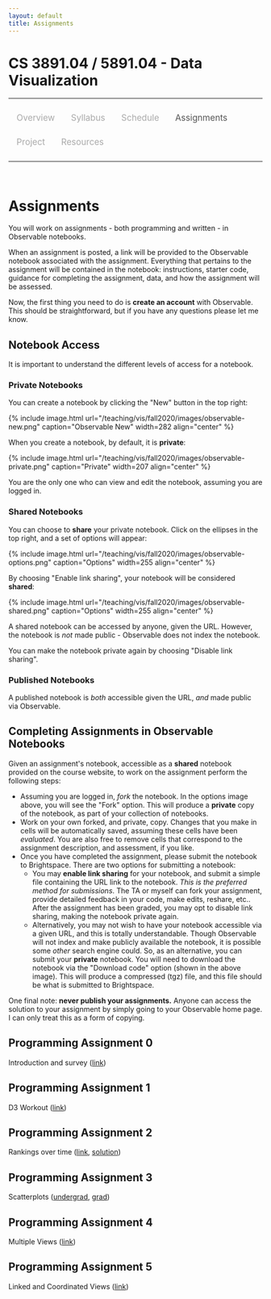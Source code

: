 ```yaml
---
layout: default
title: Assignments
---
```


<style>
.topnav {
  overflow: hidden;
  background-color: #fdfdfd;
}

.topnav a {
  float: left;
  color: #aaaaaa;
  text-align: center;
  padding: 14px 16px;
  text-decoration: none;
  font-size: 17px;
}

.topnav a:hover {
  color: #555555;
}

.topnav a.active {
  color: #555555;
}
</style>

# CS 3891.04 / 5891.04 - Data Visualization

---

<div class='topnav'>
  <a href="/teaching/vis/fall2020">Overview</a>
  <a href="/teaching/vis/fall2020/syllabus">Syllabus</a>
  <a href="/teaching/vis/fall2020/schedule">Schedule</a>
  <a class='active' href="/teaching/vis/fall2020/assignments">Assignments</a>
  <a href="/teaching/vis/fall2020/project">Project</a>
  <a href="/teaching/vis/fall2020/resources">Resources</a>
</div>

---

<br>

# Assignments

You will work on assignments - both programming and written - in Observable notebooks.

When an assignment is posted, a link will be provided to the Observable notebook associated with the assignment. Everything that pertains to the assignment will be contained in the notebook: instructions, starter code, guidance for completing the assignment, data, and how the assignment will be assessed.

Now, the first thing you need to do is **create an account** with Observable. This should be straightforward, but if you have any questions please let me know.

## Notebook Access

It is important to understand the different levels of access for a notebook.

### Private Notebooks

You can create a notebook by clicking the "New" button in the top right:

{% include image.html url="/teaching/vis/fall2020/images/observable-new.png" caption="Observable New" width=282 align="center" %}

When you create a notebook, by default, it is **private**:

{% include image.html url="/teaching/vis/fall2020/images/observable-private.png" caption="Private" width=207 align="center" %}

You are the only one who can view and edit the notebook, assuming you are logged in.

### Shared Notebooks

You can choose to **share** your private notebook. Click on the ellipses in the top right, and a set of options will appear:

{% include image.html url="/teaching/vis/fall2020/images/observable-options.png" caption="Options" width=255 align="center" %}

By choosing "Enable link sharing", your notebook will be considered **shared**:

{% include image.html url="/teaching/vis/fall2020/images/observable-shared.png" caption="Options" width=255 align="center" %}

A shared notebook can be accessed by anyone, given the URL. However, the notebook is _not_ made public - Observable does not index the notebook.

You can make the notebook private again by choosing "Disable link sharing".

### Published Notebooks

A published notebook is _both_ accessible given the URL, _and_ made public via Observable.

## Completing Assignments in Observable Notebooks

Given an assignment's notebook, accessible as a **shared** notebook provided on the course website, to work on the assignment perform the following steps:

* Assuming you are logged in, _fork_ the notebook. In the options image above, you will see the "Fork" option. This will produce a **private** copy of the notebook, as part of your collection of notebooks.
* Work on your own forked, and private, copy. Changes that you make in cells will be automatically saved, assuming these cells have been _evaluated_. You are also free to remove cells that correspond to the assignment description, and assessment, if you like.
* Once you have completed the assignment, please submit the notebook to Brightspace. There are two options for submitting a notebook:
	* You may **enable link sharing** for your notebook, and submit a simple file containing the URL link to the notebook. _This is the preferred method for submissions_. The TA or myself can fork your assignment, provide detailed feedback in your code, make edits, reshare, etc.. After the assignment has been graded, you may opt to disable link sharing, making the notebook private again.
	* Alternatively, you may not wish to have your notebook accessible via a given URL, and this is totally understandable. Though Observable will not index and make publicly available the notebook, it is possible some _other_ search engine could. So, as an alternative, you can submit your **private** notebook. You will need to download the notebook	via the "Download code" option (shown in the above image). This will produce a compressed (tgz) file, and this file should be what is submitted to Brightspace.

One final note: **never publish your assignments.** Anyone can access the solution to your assignment by simply going to your Observable home page. I can only treat this as a form of copying.

## Programming Assignment 0

Introduction and survey ([link](https://observablehq.com/d/447ee35a03164b12))

## Programming Assignment 1

D3 Workout ([link](https://observablehq.com/d/0be21fbc2c2bce94))

## Programming Assignment 2

Rankings over time ([link](https://observablehq.com/d/85f1f4f097d5c609), [solution](https://observablehq.com/d/3a9c8140fe01b00a))

## Programming Assignment 3

Scatterplots ([undergrad](https://observablehq.com/d/ac3530f3cebb6e3f), [grad](https://observablehq.com/d/5c9f5b37c6a48c89))

## Programming Assignment 4

Multiple Views ([link](https://observablehq.com/d/f848866eabb931d4))

## Programming Assignment 5

Linked and Coordinated Views ([link](https://observablehq.com/d/f75505df6aa4d5a1))
